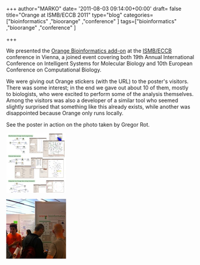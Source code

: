 +++
author="MARKO"
date= '2011-08-03 09:14:00+00:00'
draft= false
title="Orange at ISMB/ECCB 2011"
type="blog"
categories=["bioinformatics" ,"bioorange" ,"conference" ]
tags=["bioinformatics" ,"bioorange" ,"conference" ]

+++

We presented the [Orange Bioinformatics add-on](/bio/) at the [ISMB/ECCB](http://www.iscb.org/ismbeccb2011/) conference in Vienna, a joined event covering both 19th Annual International Conference on Intelligent Systems for Molecular Biology and 10th European Conference on Computational Biology.

We were giving out Orange stickers (with the URL) to the poster's visitors. There was some interest; in the end we gave out about 10 of them, mostly to biologists, who were excited to perform some of the analysis themselves. Among the visitors was also a developer of a similar tool who seemed slightly surprised that something like this already exists, while another was disappointed because Orange only runs locally.

See the poster in action on the photo taken by Gregor Rot.

![](/images/2011/08/03/orange-poster-pic.png__160x160_q95_crop.jpg)

![](/images/2011/08/03/slika_poster.jpg__160x160_q95_crop.jpg)
